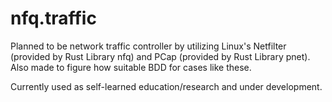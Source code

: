 # nfq.traffic

Planned to be network traffic controller by utilizing Linux's Netfilter (provided by Rust Library nfq) and PCap (provided by Rust Library pnet). Also made to figure how suitable BDD for cases like these.

Currently used as self-learned education/research and under development.